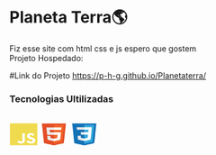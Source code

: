 <h1>Planeta Terra🌎 </h1>

<p>Fiz esse site com html css e js espero que gostem <br/>
Projeto Hospedado: 
</p>

#Link do Projeto  https://p-h-g.github.io/Planetaterra/

<h3>Tecnologias Ultilizadas</h3>

 <div style="display: inline_block"><br>
  <img align="center" alt="Rafa-Js" height="40" width="50" src="https://raw.githubusercontent.com/devicons/devicon/master/icons/javascript/javascript-plain.svg">   
  <img align="center" alt="Rafa-HTML" height="40" width="50" src="https://raw.githubusercontent.com/devicons/devicon/master/icons/html5/html5-original.svg">
  <img align="center" alt="Rafa-CSS" height="40" width="50" src="https://raw.githubusercontent.com/devicons/devicon/master/icons/css3/css3-original.svg">





